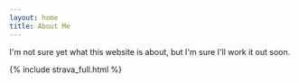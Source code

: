 ```yaml
---
layout: home
title: About Me
---
```


I'm not sure yet what this website is about, but I'm sure I'll work it out soon.

{% include strava_full.html %}